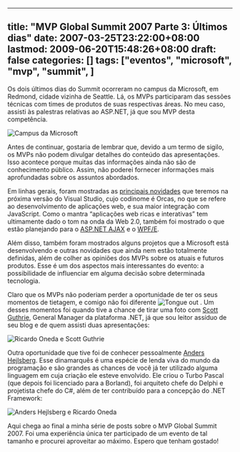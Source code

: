 
---
title: "MVP Global Summit 2007 Parte 3: Últimos dias"
date: 2007-03-25T23:22:00+08:00
lastmod: 2009-06-20T15:48:26+08:00
draft: false
categories: []
tags: ["eventos", "microsoft", "mvp", "summit", ]
---


Os dois últimos dias do Summit ocorreram no campus da Microsoft, em Redmond, cidade vizinha de Seattle. Lá, os MVPs participaram das sessões técnicas com times de produtos de suas respectivas áreas. No meu caso, assisti às palestras relativas ao ASP.NET, já que sou MVP desta competência.

![Campus da Microsoft](/img/summit07/microsoft.jpg "Campus da Microsoft")

Antes de continuar, gostaria de lembrar que, devido a um termo de sigilo, os MVPs não podem divulgar detalhes do conteúdo das apresentações. Isso acontece porque muitas das informações ainda não são de conhecimento público. Assim, não poderei fornecer informações mais aprofundadas sobre os assuntos abordados.

Em linhas gerais, foram mostradas as [principais novidades](/blog/post/2007/02/11/O-NET-Framework-35-vem-ai.aspx "O .NET Framework 3.5 vem aí") que teremos na próxima versão do Visual Studio, cujo codinome é Orcas, no que se refere ao desenvolvimento de aplicações web, e sua maior integração com JavaScript. Como o mantra “aplicações web ricas e interativas” tem ultimamente dado o tom na onda da Web 2.0, também foi mostrado o que estão planejando para o [ASP.NET AJAX](http://ajax.asp.net/) e o [WPF/E](/blog/post/2006/12/06/Aplicacoes-web-ricas-e-interativas-somente-com-AJAX-Reveja-seus-conceitos-com-o-WPFE.aspx "Aplicações web ricas e interativas somente com AJAX? Reveja seus conceitos com o WPF/E").

Além disso, também foram mostrados alguns projetos que a Microsoft está desenvolvendo e outras novidades que ainda nem estão totalmente definidas, além de colher as opiniões dos MVPs sobre os atuais e futuros produtos. Esse é um dos aspectos mais interessantes do evento: a possibilidade de influenciar em alguma decisão sobre determinada tecnologia.

Claro que os MVPs não poderiam perder a oportunidade de ter os seus momentos de tietagem, e comigo não foi diferente ![Tongue out](http://localhost/blog/editors/tiny_mce3/plugins/emotions/img/smiley-tongue-out.gif "Tongue out") . Um desses momentos foi quando tive a chance de tirar uma foto com [Scott Guthrie](http://weblogs.asp.net/scottgu/default.aspx), General Manager da plataforma .NET, já que sou leitor assíduo de seu blog e de quem assisti duas apresentações:

![Ricardo Oneda e Scott Guthrie](/img/summit07/scott.jpg "Ricardo Oneda e Scott Guthrie")

Outra oportunidade que tive foi de conhecer pessoalmente [Anders Hejlsberg](http://en.wikipedia.org/wiki/Anders_Hejlsberg). Esse dinamarquês é uma espécie de lenda viva do mundo da programação e são grandes as chances de você já ter utilizado alguma linguagem em cuja criação ele esteve envolvido. Ele criou o Turbo Pascal (que depois foi licenciado para a Borland), foi arquiteto chefe do Delphi e projetista chefe do C#, além de ter contribuído para a concepção do .NET Framework:

![Anders Hejlsberg e Ricardo Oneda](/img/summit07/anders.jpg "Anders Hejlsberg e Ricardo Oneda")

Aqui chega ao final a minha série de posts sobre o MVP Global Summit 2007. Foi uma experiência única ter participado de um evento de tal tamanho e procurei aproveitar ao máximo. Espero que tenham gostado!

